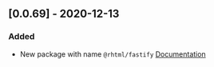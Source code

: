 ## [0.0.69] - 2020-12-13

### Added

- New package with name `@rhtml/fastify` [Documentation](./packages/fastify/README.md)
